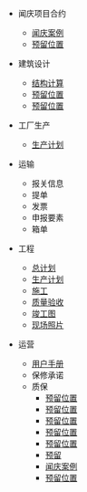 <!--* markdown格式-->
<!--  * [基本格式](quickstart.md)-->
<!--  * [嵌入文件](more-pages.md)-->

* 闻庆项目合约
  * [闻庆案例](configuration.md)
  * [预留位置](themes.md)

* 建筑设计
  * [结构计算](deploy.md)
  * [预留位置](themes.md)
  * [预留位置](plugins.md)

* 工厂生产
  * [生产计划](cdn.md)

* 运输
  * 报关信息
  * 提单
  * 发票
  * 申报要素
  * 箱单

* 工程 
  * [总计划](markdown.md)
  * [生产计划](cdn.md)
  * [施工](write-a-plugin.md)
  * [质量验收](language-highlight.md)
  * [竣工图](configuration.md)
  * [现场照片](themes.md)
  
* 运营
  * [用户手册](helpers.md)
  * 保修承诺
  * 质保
    * [预留位置](pwa.md)
    * [预留位置](ssr.md)
    * [预留位置](markdown.md)
    * [预留位置](language-highlight.md)
    * [预留位置](deploy.md)
    * [预留](vue.md)
    * [闻庆案例](configuration.md)
    * [预留位置](themes.md)
